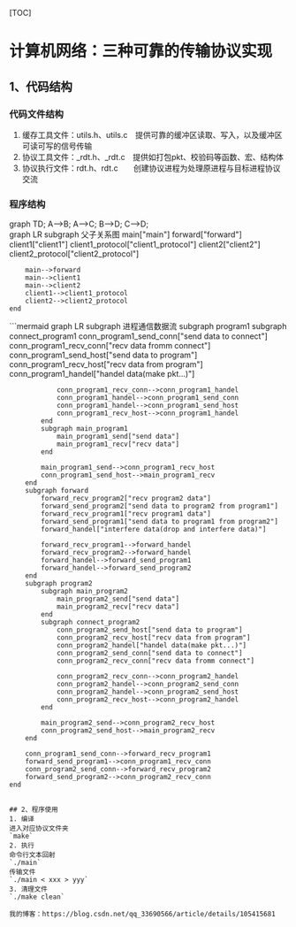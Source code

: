 [TOC]
# 计算机网络：三种可靠的传输协议实现
## 1、代码结构
### 代码文件结构
1. 缓存工具文件：utils.h、utils.c&emsp;提供可靠的缓冲区读取、写入，以及缓冲区可读可写的信号传输
2. 协议工具文件：_rdt.h、_rdt.c&emsp;提供如打包pkt、校验码等函数、宏、结构体
3. 协议执行文件：rdt.h、rdt.c&emsp;&emsp;创建协议进程为处理原进程与目标进程协议交流
### 程序结构
<div class="mermaid">
graph TD;
    A-->B;
    A-->C;
    B-->D;
    C-->D;
</div>
<div class="mermaid">
graph LR
    subgraph 父子关系图
        main["main"]
        forward["forward"]
        client1["client1"]
        client1_protocol["client1_protocol"]
        client2["client2"]
        client2_protocol["client2_protocol"]

        main-->forward
        main-->client1
        main-->client2
        client1-->client1_protocol
        client2-->client2_protocol
    end
</div>
```mermaid
graph LR
    subgraph 进程通信数据流
        subgraph program1
            subgraph connect_program1
                conn_program1_send_conn["send data to connect"]
                conn_program1_recv_conn["recv data fromm connect"]
                conn_program1_send_host["send data to program"]
                conn_program1_recv_host["recv data from program"]
                conn_program1_handel["handel data(make pkt...)"]

                conn_program1_recv_conn-->conn_program1_handel
                conn_program1_handel-->conn_program1_send_conn
                conn_program1_handel-->conn_program1_send_host
                conn_program1_recv_host-->conn_program1_handel
            end
            subgraph main_program1
                main_program1_send["send data"]
                main_program1_recv["recv data"]
            end

            main_program1_send-->conn_program1_recv_host
            conn_program1_send_host-->main_program1_recv
        end
        subgraph forward
            forward_recv_program2["recv program2 data"]
            forward_send_program2["send data to program2 from program1"]
            forward_recv_program1["recv program1 data"]
            forward_send_program1["send data to program1 from program2"]
            forward_handel["interfere data(drop and interfere data)"]

            forward_recv_program1-->forward_handel
            forward_recv_program2-->forward_handel
            forward_handel-->forward_send_program1
            forward_handel-->forward_send_program2
        end
        subgraph program2
            subgraph main_program2
                main_program2_send["send data"]
                main_program2_recv["recv data"]
            end
            subgraph connect_program2
                conn_program2_send_host["send data to program"]
                conn_program2_recv_host["recv data from program"]
                conn_program2_handel["handel data(make pkt...)"]
                conn_program2_send_conn["send data to connect"]
                conn_program2_recv_conn["recv data fromm connect"]

                conn_program2_recv_conn-->conn_program2_handel
                conn_program2_handel-->conn_program2_send_conn
                conn_program2_handel-->conn_program2_send_host
                conn_program2_recv_host-->conn_program2_handel
            end

            main_program2_send-->conn_program2_recv_host
            conn_program2_send_host-->main_program2_recv
        end

        conn_program1_send_conn-->forward_recv_program1
        forward_send_program1-->conn_program1_recv_conn
        conn_program2_send_conn-->forward_recv_program2
        forward_send_program2-->conn_program2_recv_conn
    end
```

## 2、程序使用
1. 编译
进入对应协议文件夹
`make`
2. 执行
命令行文本回射
`./main`
传输文件
`./main < xxx > yyy`
3. 清理文件
`./make clean`

我的博客：https://blog.csdn.net/qq_33690566/article/details/105415681
